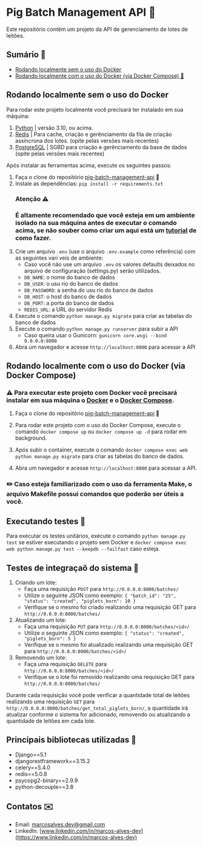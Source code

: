 # Pig Batch Management API 🐖

Este repositório contêm um projeto da API de gerenciamento de lotes de leitões.

## Sumário 📄

* [Rodando localmente sem o uso do Docker](#rodando-localmente-sem-o-uso-do-docker)
* [Rodando localmente com o uso do Docker (via Docker Compose) 🐋](#rodando-localmente-com-o-uso-do-docker-via-docker-compose)

## Rodando localmente sem o uso do Docker

Para rodar este projeto localmente você precisará ter instalado em sua máquina:
1. [Python](https://www.python.org/downloads/) | versão 3.10, ou acima.
2. [Redis](https://redis.io/docs/latest/get-started/) | Para cache, criação e gerênciamento da fila de criação assíncrona dos lotes. (opite pelas versões mais recentes)
3. [PostgreSQL](https://www.postgresql.org/download/) | SGBD para criação e gerênciamento da base de dados (opite pelas versões mais recentes)

Após instalar as ferramentas acima, execute os seguintes passos:

1. Faça o clone do repositório [pig-batch-management-api](https://github.com/marcosalvesdev/pig-batch-management-api) 🐖
2. Instale as dependências: `pip install -r requirements.txt`
    ### Atenção ⚠️
    ### É altamente recomendado que você esteja em um ambiente isolado na sua máquina antes de executar o comando acima, se não souber como criar um aqui está um [tutorial](https://dev.to/franciscojdsjr/guia-completo-para-usar-o-virtual-environment-venv-no-python-57bo) de como fazer.
3. Crie um arquivo `.env` (use o arquivo `.env.example` como referência) com as seguintes vari veis de ambiente:
    - Caso você não use um arquivo `.env` os valores defaults deixados no arquivo de configuração (settings.py) serão utilizados.
    - `DB_NAME`: o nome do banco de dados
    - `DB_USER`: o usu rio do banco de dados
    - `DB_PASSWORD`: a senha do usu rio do banco de dados
    - `DB_HOST`: o host do banco de dados
    - `DB_PORT`: a porta do banco de dados
    - `REDIS_URL`: a URL do servidor Redis
4. Execute o comando `python manage.py migrate` para criar as tabelas do banco de dados
5. Execute o comando `python manage.py runserver` para subir a API
    - Caso queira usar o Gunicorn: `gunicorn core.wsgi --bind 0.0.0.0:8000`
6. Abra um navegador e acesse `http://localhost:8000` para acessar a API


## Rodando localmente com o uso do Docker (via Docker Compose)

### ⚠️ Para executar este projeto com Docker você precisará instalar em sua máquina o [Docker](https://www.docker.com/) e o [Docker Compose](https://docs.docker.com/compose/install/).

1. Faça o clone do repositório [pig-batch-management-api](https://github.com/marcosalvesdev/pig-batch-management-api) 🐖

2. Para rodar este projeto com o uso do Docker Compose, execute o comando `docker compose up` ou `docker compose up -d` para rodar em background.

3. Após subir o container, execute o comando `docker compose exec web python manage.py migrate` para criar as tabelas do banco de dados.

4. Abra um navegador e acesse `http://localhost:8000` para acessar a API.

### ✏️ Caso esteja familiarizado com o uso da ferramenta Make, o arquivo Makefile possui comandos que poderão ser úteis a você.


## Executando testes 🔧

Para executar os testes unitários, execute o comando `python manage.py test` se estiver executando o projeto sem Docker e `docker compose exec web python manage.py test --keepdb --failfast` caso esteja.

## Testes de integraçaõ do sistema 🔧

1. Criando um lote:
    - Faça uma requisição `POST` para `http://0.0.0.0:8000/batches/`
    - Utilize o seguinte JSON como exemplo: `{
        "batch_id": "25",
        "status": "created",
        "piglets_born": 10
    }`
    - Verifique se o mesmo foi criado realizando uma requisição GET para `http://0.0.0.0:8000/batches/`
2. Atualizando um lote:
    - Faça uma requisição `PUT` para `http://0.0.0.0:8000/batches/<id>/`
    - Utilize o seguinte JSON como exemplo: `{
        "status": "created",
        "piglets_born": 5
    }`
    - Verifique se o mesmo foi atualizado realizando uma requisição GET para `http://0.0.0.0:8000/batches/<id>/`
3. Removendo um lote:
    - Faça uma requisição `DELETE` para `http://0.0.0.0:8000/batches/<id>/`
    - Verifique se o lote foi removido realizando uma requisição GET para `http://0.0.0.0:8000/batches/`

Durante cada requisição você pode verificar a quantidade total de leitões realizando uma requisição `GET` para `http://0.0.0.0:8000/batches/get_total_piglets_born/`, a quantidade irá atualizar conforme o sistema for adicionado, removendo ou atualizando a quantidade de leitões em cada lote.



## Principais bibliotecas utilizadas 🔨

- Django==5.1
- djangorestframework==3.15.2
- celery==5.4.0
- redis==5.0.8
- psycopg2-binary==2.9.9
- python-decouple==3.8


## Contatos ✉️

- Email: [marcosalves.dev@gmail.com](mailto:marcosalves.dev@gmail.com)
- LinkedIn: [www.linkedin.com/in/marcos-alves-dev](https://www.linkedin.com/in/marcos-alves-dev)
